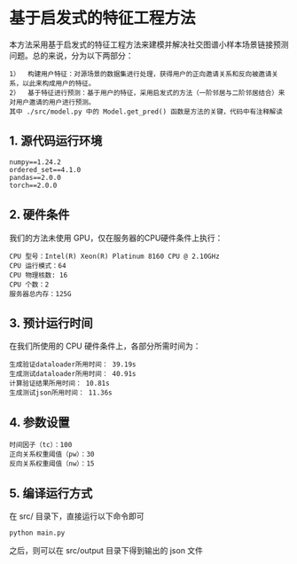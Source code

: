 # 基于启发式的特征工程方法

本方法采用基于启发式的特征工程方法来建模并解决社交图谱小样本场景链接预测问题。总的来说，分为以下两部分：
    
    1）	构建用户特征：对源场景的数据集进行处理，获得用户的正向邀请关系和反向被邀请关系，以此来构成用户的特征。
    2）	基于特征进行预测：基于用户的特征，采用启发式的方法（一阶邻居与二阶邻居结合）来对用户邀请的用户进行预测。
    其中 ./src/model.py 中的 Model.get_pred() 函数是方法的关键，代码中有注释解读

## 1. 源代码运行环境

    numpy==1.24.2
    ordered_set==4.1.0
    pandas==2.0.0
    torch==2.0.0

## 2. 硬件条件
我们的方法未使用 GPU，仅在服务器的CPU硬件条件上执行：

    CPU 型号：Intel(R) Xeon(R) Platinum 8160 CPU @ 2.10GHz
    CPU 运行模式：64
    CPU 物理核数: 16
    CPU 个数：2
    服务器总内存：125G


## 3. 预计运行时间
在我们所使用的 CPU 硬件条件上，各部分所需时间为：

    生成验证dataloader所用时间： 39.19s
    生成测试dataloader所用时间： 40.91s
    计算验证结果所用时间： 10.81s
    生成测试json所用时间： 11.36s

## 4. 参数设置

    时间因子（tc）：100
    正向关系权重阈值（pw）：30
    反向关系权重阈值（nw）：15

## 5. 编译运行方式

在 src/ 目录下，直接运行以下命令即可

    python main.py

之后，则可以在 src/output 目录下得到输出的 json 文件
